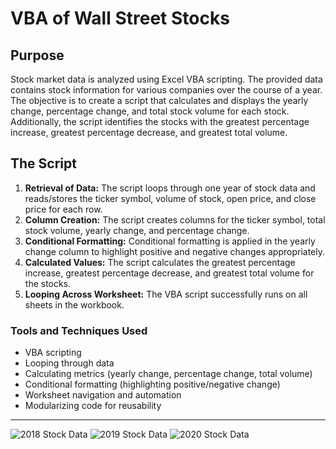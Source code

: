 # VBA of Wall Street Stocks

## Purpose
Stock market data is analyzed using Excel VBA scripting. The provided data contains stock information for various companies over the course of a year. The objective is to create a script that calculates and displays the yearly change, percentage change, and total stock volume for each stock. Additionally, the script identifies the stocks with the greatest percentage increase, greatest percentage decrease, and greatest total volume.

## The Script
1. __Retrieval of Data:__ The script loops through one year of stock data and reads/stores the ticker symbol, volume of stock, open price, and close price for each row.
2. __Column Creation:__ The script creates columns for the ticker symbol, total stock volume, yearly change, and percentage change.
3. __Conditional Formatting:__ Conditional formatting is applied in the yearly change column to highlight positive and negative changes appropriately.
4. __Calculated Values:__ The script calculates the greatest percentage increase, greatest percentage decrease, and greatest total volume for the stocks.
5. __Looping Across Worksheet:__ The VBA script successfully runs on all sheets in the workbook.

### Tools and Techniques Used
- VBA scripting
- Looping through data
- Calculating metrics (yearly change, percentage change, total volume)
- Conditional formatting (highlighting positive/negative change)
- Worksheet navigation and automation
- Modularizing code for reusability

---

![2018 Stock Data](https://github.com/robert-z-lehr/VBA-Automated-Stock-Evaluation/blob/main/images/stock-data-2018.png)
![2019 Stock Data](https://github.com/robert-z-lehr/VBA-Automated-Stock-Evaluation/blob/main/images/stock-data-2019.png)
![2020 Stock Data](https://github.com/robert-z-lehr/VBA-Automated-Stock-Evaluation/blob/main/images/stock-data-2020.png)